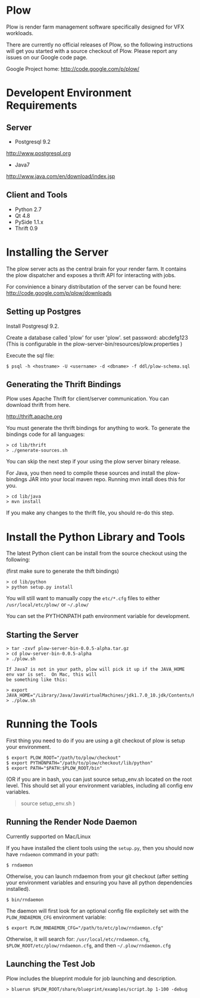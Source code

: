 Plow
====

Plow is render farm management software specifically designed for VFX workloads.

There are currently no official releases of Plow, so the following instructions will get
you started with a source checkout of Plow.  Please report any issues on
our Google code page.

Google Project home: http://code.google.com/p/plow/

Developent Environment Requirements
===================================

Server
------

* Postgresql 9.2

http://www.postgresql.org

* Java7

http://www.java.com/en/download/index.jsp

Client and Tools
----------------

* Python 2.7
* Qt 4.8
* PySide 1.1.x
* Thrift 0.9

Installing the Server
=====================

The plow server acts as the central brain for your render farm.  It contains the plow
dispatcher and exposes a thrift API for interacting with jobs.

For convinience a binary distributation of the server can be found here:
http://code.google.com/p/plow/downloads

Setting up Postgres
-------------------

Install Postgresql 9.2.

Create a database called 'plow' for user 'plow'.
set password: abcdefg123
(This is configurable in the plow-server-bin/resources/plow.properties )

Execute the sql file:

    $ psql -h <hostname> -U <username> -d <dbname> -f ddl/plow-schema.sql

Generating the Thrift Bindings
------------------------------

Plow uses Apache Thrift for client/server communication.  You can download thrift from here.

http://thrift.apache.org

You must generate the thrift bindings for anything to work.
To generate the bindings code for all languages:

    > cd lib/thrift
    > ./generate-sources.sh

You can skip the next step if your using the plow server binary release.

For Java, you then need to compile these sources and install the plow-bindings JAR into your local maven repo.  Running
mvn intall does this for you.

    > cd lib/java
    > mvn install

If you make any changes to the thrift file, you should re-do this step.


Install the Python Library and Tools
====================================

The latest Python client can be install from the source checkout using the following:

(first make sure to generate the thift bindings)

```
> cd lib/python
> python setup.py install
```

You will still want to manually copy the `etc/*.cfg` files to either `/usr/local/etc/plow/` or `~/.plow/`

You can set the PYTHONPATH path environment variable for development.

Starting the Server
-------------------

    > tar -zxvf plow-server-bin-0.0.5-alpha.tar.gz
    > cd plow-server-bin-0.0.5-alpha
    > ./plow.sh

    If Java7 is not in your path, plow will pick it up if the JAVA_HOME env var is set.  On Mac, this will
    be something like this:

    > export JAVA_HOME="/Library/Java/JavaVirtualMachines/jdk1.7.0_10.jdk/Contents/Home"
    > ./plow.sh


Running the Tools
=================

First thing you need to do if you are using a git checkout of plow is setup your environment.

    $ export PLOW_ROOT="/path/to/plow/checkout"
    $ export PYTHONPATH="/path/to/plow/checkout/lib/python"
    $ export PATH="$PATH:$PLOW_ROOT/bin"

(OR if you are in bash, you can just source setup_env.sh located on the root level.
 This should set all your environment variables, including all config env variables.
  > source setup_env.sh
)



Running the Render Node Daemon
------------------------------

Currently supported on Mac/Linux

If you have installed the client tools using the `setup.py`, then you should now have `rndaemon` command in your path:

    $ rndaemon

Otherwise, you can launch rndaemon from your git checkout (after setting your environment variables and ensuring you have all python dependencies installed).

    $ bin/rndaemon

The daemon will first look for an optional config file explicitely set with the `PLOW_RNDAEMON_CFG` environment variable:

    $ export PLOW_RNDAEMON_CFG="/path/to/etc/plow/rndaemon.cfg"

Otherwise, it will search for: `/usr/local/etc/rndaemon.cfg`, `$PLOW_ROOT/etc/plow/rndaemon.cfg`, and then `~/.plow/rndaemon.cfg`

Launching the Test Job
----------------------

Plow includes the blueprint module for job launching and description.

    > bluerun $PLOW_ROOT/share/blueprint/examples/script.bp 1-100 -debug

